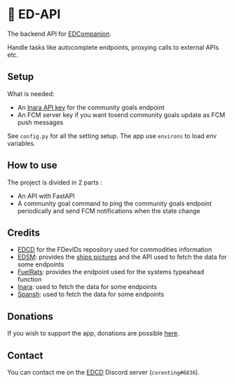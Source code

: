 # 🌌 ED-API

The backend API for [EDCompanion](https://github.com/corenting/edcompanion).

Handle tasks like autocomplete endpoints, proxying calls to external APIs etc.

## Setup

What is needed:
- An [Inara API key](https://inara.cz/elite/inara-api/) for the community goals endpoint
- An FCM server key if you want tosend community goals update as FCM push messages

See `config.py` for all the setting setup. The app use `environs` to load env variables.

## How to use

The project is divided in 2 parts :
- An API with FastAPI
- A community goal command to ping the community goals endpoint periodically and send FCM notifications when the state change

## Credits

- [EDCD](https://github.com/EDCD) for the FDevIDs repository used for commodities information
- [EDSM](https://www.edsm.net/): provides the [ships pictures](https://github.com/EDSM-NET/ED-Ships-ScreenShots) and the API used to fetch the data for some endpoints
- [FuelRats](https://fuelrats.com): provides the endpoint used for the systems typeahead function
- [Inara](https://inara.cz/): used to fetch the data for some endpoints
- [Spansh](https://spansh.co.uk): used to fetch the data for some endpoints

## Donations

If you wish to support the app, donations are possible [here](https://corenting.fr/donate).

## Contact

You can contact me on the [EDCD](https://edcd.github.io/) Discord server (`corenting#6836`).
